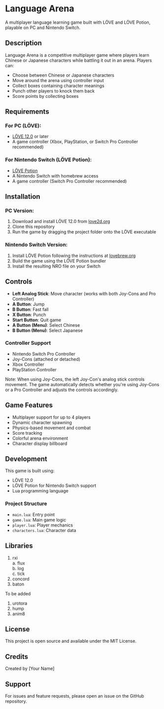 # Language Arena

A multiplayer language learning game built with LÖVE and LÖVE Potion, playable on PC and Nintendo Switch.

## Description

Language Arena is a competitive multiplayer game where players learn Chinese or Japanese characters while battling it out in an arena. Players can:
- Choose between Chinese or Japanese characters
- Move around the arena using controller input
- Collect boxes containing character meanings
- Punch other players to knock them back
- Score points by collecting boxes

## Requirements

### For PC (LÖVE):
- [LÖVE 12.0](https://love2d.org/) or later
- A game controller (Xbox, PlayStation, or Switch Pro Controller recommended)

### For Nintendo Switch (LÖVE Potion):
- [LÖVE Potion](https://lovebrew.org/)
- A Nintendo Switch with homebrew access
- A game controller (Switch Pro Controller recommended)

## Installation

### PC Version:
1. Download and install LÖVE 12.0 from [love2d.org](https://love2d.org/)
2. Clone this repository
3. Run the game by dragging the project folder onto the LÖVE executable

### Nintendo Switch Version:
1. Install LÖVE Potion following the instructions at [lovebrew.org](https://lovebrew.org/)
2. Build the game using the LÖVE Potion bundler
3. Install the resulting NRO file on your Switch

## Controls

- **Left Analog Stick**: Move character (works with both Joy-Cons and Pro Controller)
- **A Button**: Jump
- **B Button**: Fast fall
- **X Button**: Punch
- **Start Button**: Quit game
- **A Button (Menu)**: Select Chinese
- **B Button (Menu)**: Select Japanese

### Controller Support
- Nintendo Switch Pro Controller
- Joy-Cons (attached or detached)
- Xbox Controller
- PlayStation Controller

Note: When using Joy-Cons, the left Joy-Con's analog stick controls movement. The game automatically detects whether you're using Joy-Cons or a Pro Controller and adjusts the controls accordingly.

## Game Features

- Multiplayer support for up to 4 players
- Dynamic character spawning
- Physics-based movement and combat
- Score tracking
- Colorful arena environment
- Character display billboard

## Development

This game is built using:
- LÖVE 12.0
- LÖVE Potion for Nintendo Switch support
- Lua programming language

### Project Structure
- `main.lua`: Entry point
- `game.lua`: Main game logic
- `player.lua`: Player mechanics
- `characters.lua`: Character data

## Libraries 

1. rxi  
    a. flux  
    b. log  
    c. tick  
2. concord  
3. baton  

To be added  

1. urotora  
2. hump  
3. anim8

## License

This project is open source and available under the MIT License.

## Credits

Created by [Your Name]

## Support

For issues and feature requests, please open an issue on the GitHub repository. 
